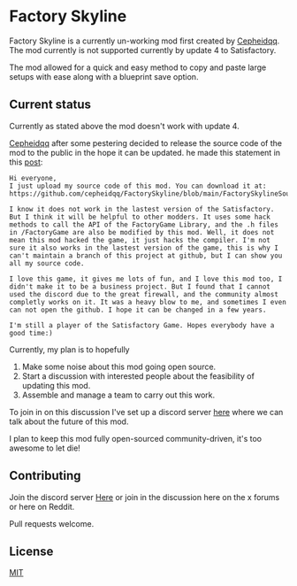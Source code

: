 # Factory Skyline

Factory Skyline is a currently un-working mod first created by [Cepheidqq](https://github.com/cepheidqq). The mod currently is not supported currently by update 4 to Satisfactory.

The mod allowed for a quick and easy method to copy and paste large setups with ease along with a blueprint save option. 

## Current status

Currently as stated above the mod doesn't work with update 4. 

[Cepheidqq](https://github.com/cepheidqq) after some pestering decided to release the source code of the mod to the public in the hope it can be updated. he made this statement in this [post](https://github.com/cepheidqq/FactorySkyline/issues/47):


```
Hi everyone,
I just upload my source code of this mod. You can download it at: https://github.com/cepheidqq/FactorySkyline/blob/main/FactorySkylineSourceCode.zip

I know it does not work in the lastest version of the Satisfactory. But I think it will be helpful to other modders. It uses some hack methods to call the API of the FactoryGame Library, and the .h files in /FactoryGame are also be modified by this mod. Well, it does not mean this mod hacked the game, it just hacks the compiler. I'm not sure it also works in the lastest version of the game, this is why I can't maintain a branch of this project at github, but I can show you all my source code.

I love this game, it gives me lots of fun, and I love this mod too, I didn't make it to be a business project. But I found that I cannot used the discord due to the great firewall, and the community almost completly works on it. It was a heavy blow to me, and sometimes I even can not open the github. I hope it can be changed in a few years. ​

I'm still a player of the Satisfactory Game. Hopes everybody have a good time:)
```


Currently, my plan is to hopefully 
1) Make some noise about this mod going open source.
2) Start a discussion with interested people about the feasibility of updating this mod.
3) Assemble and manage a team to carry out this work.

To join in on this discussion I've set up a discord server [here](https://discord.gg/vuFK7tsrE3) where we can talk about the future of this mod.

I plan to keep this mod fully open-sourced community-driven, it's too awesome to let die! 


## Contributing
Join the discord server [Here](https://discord.gg/vuFK7tsrE3) or join in the discussion here on the x forums or here on Reddit.

Pull requests welcome.

## License
[MIT](https://choosealicense.com/licenses/mit/)
